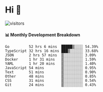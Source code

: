 # Hi 👋
 
![visitors](https://visitor-badge.glitch.me/badge?page_id=sorcererxw.sorcererx)

#### 📊 Monthly Development Breakdown

<!--START_SECTION:waka-->
```text
Go         52 hrs 6 mins  █████▒░░░░ 54.39%
TypeScript 32 hrs 16 mins ███▒░░░░░░ 33.68%
JSON       2 hrs 57 mins  ▒░░░░░░░░░ 3.09%
Docker     1 hr 31 mins   ▒░░░░░░░░░ 1.59%
YAML       1 hr 20 mins   ▒░░░░░░░░░ 1.40%
JavaScript 54 mins        ▒░░░░░░░░░ 0.95%
Text       51 mins        ▒░░░░░░░░░ 0.90%
Other      48 mins        ▒░░░░░░░░░ 0.85%
CSS        31 mins        ▒░░░░░░░░░ 0.54%
Git        24 mins        ▒░░░░░░░░░ 0.43%
```
<!--END_SECTION:waka-->
